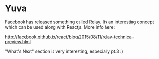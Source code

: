 Yuva
====

Facebook has released something called Relay. Its an interesting concept
which can be used along with Reactjs. More info here:

http://facebook.github.io/react/blog/2015/08/11/relay-technical-preview.html

"What's Next" section is very interesting, especially pt.3 :)
